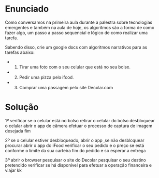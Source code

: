 # Enunciado

Como conversamos na primeira aula durante a palestra sobre tecnologias emergentes e também na aula de hoje, os algoritmos são a forma de como fazer algo, um passo a passo sequencial e lógico de como realizar uma tarefa.

Sabendo disso, crie um google docs com algoritmos narrativos para as tarefas abaixo:
- 1. Tirar uma foto com o seu celular que está no seu bolso.
- 2. Pedir uma pizza pelo ifood.
- 3. Comprar uma passagem pelo site Decolar.com

# Solução

1º 
verificar se o celular está no bolso
retirar o celular do bolso
desbloquear o celular
abrir o app de câmera 
efetuar o processo de captura de imagem desejada
fim

2º 
se o celular estiver desbloqueado, abrir o app ,se não desbloquear
procurar abrir o app do iFood
verificar o seu pedido e o preço se está conforme o limite da sua carteira
fim do pedido e só esperar a entrega

3º
abrir o browser
pesquisar o site do Decolar 
pesquisar o seu destino pretendido
verificar se há disponível para efetuar a operação financeira
e viajar kk
